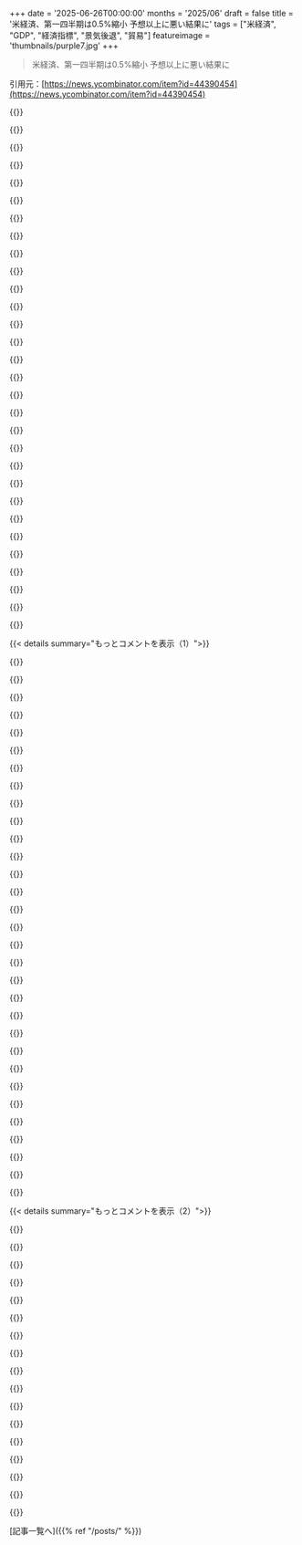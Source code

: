 +++
date = '2025-06-26T00:00:00'
months = '2025/06'
draft = false
title = '米経済、第一四半期は0.5%縮小 予想以上に悪い結果に'
tags = ["米経済", "GDP", "経済指標", "景気後退", "貿易"]
featureimage = 'thumbnails/purple7.jpg'
+++

> 米経済、第一四半期は0.5%縮小 予想以上に悪い結果に

引用元：[https://news.ycombinator.com/item?id=44390454](https://news.ycombinator.com/item?id=44390454)




{{<matomeQuote body="GDP計算で輸入急増がGDPを押し下げたって話、ちょっと分かんないんだよね。なんで以前は輸入を過小評価したのかな？価格指数とか関係ある？次の四半期は輸入が増えないからGDP上がるとか言ってるけど、これも意味不明。" userName="Aloisius" createdAt="2025/06/26 19:30:10" color="">}}




{{<matomeQuote body="GDPってC+I+G+(X-M)だよ。関税がGDP測定をめちゃくちゃにしてるんだ。中国への関税上げ下げで、輸入が減ったり増えたりしてGDPの見え方が変わった。次も似た状況になりそう。" userName="iamtheworstdev" createdAt="2025/06/26 20:06:20" color="#785bff">}}




{{<matomeQuote body="今の政治は指標を操作しまくりで嫌になるね。GDPとか失業率とか、評価じゃなくて宣伝に使われてるんだ。もっと信頼できるVisa/Mastercardのデータとか、Geohotがやったエネルギー消費量から生産性を推計するみたいなこと、ジャーナリストがやればいいのに。" userName="hayst4ck" createdAt="2025/06/26 21:03:28" color="">}}




{{<matomeQuote body="いやいや、データについてはよく知らないんじゃない？FREDとかたくさんの素晴らしいデータサイトがあるよ。政府から独立してるし、偏りなく方法も公開してる。Visa/Mastercardどころか、もっと詳細なクレジットカードデータもいっぱいある。政治家が好きなデータを使うのは止められないけど、データ自体はちゃんと手に入るんだよ。<br>https://fred.stlouisfed.org/tags/series?t=credit+cards" userName="dghlsakjg" createdAt="2025/06/26 23:14:17" color="#785bff">}}




{{<matomeQuote body="問題はデータがあるかじゃなくて、メディアの報道だよ。FREDみたいな詳しいデータがあっても、ほとんどの人はメディアから情報得るでしょ？メディアはプロパガンダとマーケティングが仕事で、真実を伝えるのが仕事じゃない。だから、データがあっても世間には伝わらないんだ。" userName="TheOtherHobbes" createdAt="2025/06/26 23:57:17" color="">}}




{{<matomeQuote body="Econ 101的に言うと、GDPで輸入を引くのは二重計上を防ぐためであって、輸出量とは関係ないんだ。消費とか投資に含まれる輸入品を国内生産と間違えないようにしてるだけ。" userName="czhu12" createdAt="2025/06/26 21:25:25" color="">}}




{{<matomeQuote body="そうだね、輸入を引くのは二重計上避けるためだよ。消費した服の重さを測るのに、服を着て体重計に乗ってから自分の体重を引くみたいなね。でも測定途中でやり方変えちゃダメ。X-Mは会計トリックだけど、輸入繰り延べがあるとこの計算の弱点が出ちゃう。長期で見れば慣らされるだろうけどね。" userName="digitalPhonix" createdAt="2025/06/26 21:43:51" color="#ff5733">}}




{{<matomeQuote body="これについてはChris Clarkeのいい動画があるよ。<br>https://www.youtube.com/shorts/UrsRoHmXCug" userName="m-hodges" createdAt="2025/06/26 20:39:41" color="">}}




{{<matomeQuote body="見やすい形式だとこっちの動画がいいよ。<br>https://www.youtube.com/watch?v=UrsRoHmXCug" userName="ginko" createdAt="2025/06/26 20:59:23" color="">}}




{{<matomeQuote body="オレの考えでは、多くの会社が関税かかる前に第一四半期に大量に輸入したんじゃないかな。" userName="outside1234" createdAt="2025/06/26 19:58:21" color="">}}




{{<matomeQuote body="それはゴールポストずらしだよ。GPは正確で十分な統計がないって文句言ってたけど、実際はあるんだよ。<br>メディアのストーリーは統計機関がコントロールできないし、読む記事の情報が少ないなら、詳しい情報源を探すのは読者次第だよ。ちなみにFREDは評判の良い主要メディア（NYTとかでよく見る）で情報源としてよく引用されてるよ。Economistでも読んでみなよ、あそこは国際的なニュースソースで統計を詳しく報道してるから。Foxとか他のひどいニュースばっかり見てるなら仕方ないけどね。<br>君はメディアリテラシーとかダメなジャーナリズムについて文句言ってるけど、それはデータが存在するし、めちゃくちゃ簡単にアクセスできるって事実とは全く別の問題だよ。" userName="dghlsakjg" createdAt="2025/06/27 00:33:33" color="#45d325">}}




{{<matomeQuote body="この記事を見て：「なぜ経済ジャーナリストはこの基本的なミスを繰り返すのか？」<br>https://www.noahpinion.blog/p/why-do-econ-journalists-keep-m...<br>情報源：俺はエコノミストだけど、このブログの筆者は100％正しいよ。<br>GDPや経済統計に関する報道や解説は、全体的にただダメなんだよね。" userName="ACow_Adonis" createdAt="2025/06/26 22:26:05" color="#ff33a1">}}




{{<matomeQuote body="GDPが同じってのはすごく変に感じるな。だって輸出対輸入が4:3とか3:2なのにさ。でも、これで誰かが絶対値よりも差分を気にする理由が説明つくね。" userName="axus" createdAt="2025/06/26 20:31:07" color="">}}




{{<matomeQuote body="よく分からないんだけど。何が変わるプロセスなの？その「会計トリック」は機能しなくなるわけじゃないでしょ？<br>すごく簡単な例で考えてみようよ。在庫を全部第一四半期に買って、別の四半期に売るパターンね。これがGDPの低迷の原因らしいんだけどさ。<br>例えば第一四半期に唯一の支出が1兆ドルの在庫輸入だけだったとするよ。つまり I=1兆ドル, C=0, G=0, X=0, M=1兆ドル。これでGDPは0ドルになるね。<br>次の四半期は、商品が溢れてるからもう輸入の必要がなくて、在庫全部がなぜか国内で売られたとするよ。つまり I=-1兆ドル, C=1兆ドル, G=0, X=0, M=0。これもまたGDPは0ドルになるね。<br>なのに記事は、第二四半期は輸入が減ったせいでGDPが高くなるだろう、第一四半期は輸入が増えたせいで減ったって主張してるんだよね。" userName="Aloisius" createdAt="2025/06/26 21:57:45" color="">}}




{{<matomeQuote body="どっちも正しい気がするんだよね。生データは手に入りやすいし、方法論も確か（FRED, BEA, BLSとかに敬礼）だけど、政治家やメディアによる指標の解釈や優先順位付けが、一般の人々の理解を完全に歪めちゃうってこと。<br>不満なのはアクセスじゃなくて信頼性なんだよ。<br>人々は、実際の生活を反映してて、選挙のたびに都合よく言い換えられたりしない指標を求めてるんだよ。" userName="firesteelrain" createdAt="2025/06/27 03:07:53" color="#ff5733">}}




{{<matomeQuote body="確かGDPはいつも支出を使って測るんだよね（便利さとか物価の正確さのために）。だから1兆ドル輸入して売らなかったらGDPは−1兆ドルになるんじゃないの？<br>だから第一四半期は−1兆ドルで、第二四半期は1兆ドル？<br>記憶が正しければ、投資っていうのは靴下を作る機械を買ったとかであって、ニンテンドースイッチを100台持ってるってことじゃないんだよね。" userName="lesuorac" createdAt="2025/06/26 23:09:31" color="">}}




{{<matomeQuote body="＞準備銀行が運営してるから、DCの干渉からはかなり遠い位置にある。<br>他の独裁者たちがTrumpのために切り開いた道筋を研究してみなよ。彼は今、彼らの戦術をかなり closely follow して mimic してるからね。Fedへの aggressive な干渉は彼の agenda にあるんだ。Powell との constant な争いをニュースサイクルに乗せようとするやり方を見れば分かるだろう。" userName="sillyfluke" createdAt="2025/06/27 00:53:52" color="">}}




{{<matomeQuote body="うちの会社もそれをやったよ。あと、急な関税値上げを避けるために、まだ100%準備ができてないのにいくつかの納品を急いだりね。<br>俺も個人的に、本来なら待つつもりだった高価な機材を前倒しで買ったんだ。そして今は、当初計画してた2〜5年間でそれを買うことはないだろうね。<br>それは将来繰り返されない、ドカッとした一時的な出費なんだよ。" userName="Espressosaurus" createdAt="2025/06/26 20:00:35" color="">}}




{{<matomeQuote body="消費が足りなかったからGDPが縮小したんだね。これは企業が在庫を溜め込んでるだけで、すぐ売れるはず。そしたら関税の影響が出てくるかもね。" userName="jfengel" createdAt="2025/06/26 20:32:02" color="">}}




{{<matomeQuote body="主流メディアもちゃんとFREDデータ使ってるよ。ジャーナリストを悪く言うのは、良いデータ嫌いな変な奴らにとって都合がいいだけさ。" userName="watwut" createdAt="2025/06/27 06:17:49" color="">}}




{{<matomeQuote body="そうだよね。インフレ率が現実と違うっていう人は、FREDデータを見てないんだよ。インフレ率が指数だってことも分かってない。<br>Producer Price Index by Commodity: Chemicals and Allied Products: Thermoplastic Resins and Plastics Materialsより細かいデータがあると思う？<br>https://fred.stlouisfed.org/series/WPU0662<br>GDPや失業率も、アメリカ経済全体で測るのは超大変なんだ。なんでこれが理解できないんだろう？" userName="trainerxr50" createdAt="2025/06/27 12:08:43" color="#38d3d3">}}




{{<matomeQuote body="GDPや消費支出、失業率って世界中で一番調べられてる数字の一つだよ。政府や研究機関がしっかり定義・検証してるし、金融業界の人たちも見てる。真面目に使う人はその弱点もちゃんと分かってるんだ。マクロの指標には欠点があるけど、それを知って対処するのがプロの仕事。ADPと公式BLSの比較研究は山ほどあるけど、ADPが失業率より優れてるなんて本気で思ってる人はいないよ。" userName="kasey_junk" createdAt="2025/06/26 23:05:58" color="#785bff">}}




{{<matomeQuote body="これらは会計上の恒等式であって、原因と結果じゃないんだ。輸出は国内で作って外で使うから足す。輸入は外で作ったものを国内で使うから引く。だからGDP計算式にはマイナスがあるんだよ。貿易収支だけ見て「貿易赤字を減らせばGDPが上がる」なんて思っちゃダメ。そういう考えの偉い人がいると、経済が第一四半期に0.5%縮小、みたいな見出しが出るんだ。" userName="notahacker" createdAt="2025/06/26 20:59:54" color="#ff5733">}}




{{<matomeQuote body="何かを輸入してすぐ輸出した場合、比率は変わるけど、差額は変わらないよ。" userName="yread" createdAt="2025/06/26 20:58:30" color="">}}




{{<matomeQuote body="＞GDPの計算式はC+I+G+（X-M）だよ。（X-M）は輸出マイナス輸入ね。輸入はGDPから引かれるって勘違いされがちだけど、そうじゃないんだ。国内生産じゃないものをGDPに含めないように、計算式の中で調整として引いてるだけ。ジャーナリストとか政治家がよく勘違いするんだよ。" userName="Aurornis" createdAt="2025/06/26 23:43:44" color="#38d3d3">}}




{{<matomeQuote body="四半期ごとのGDPは、大まかに測ってるから、経済が急に変わる時はあんまり意味ないんだ。ある程度安定してる時期じゃないと、数値を見てもよく分からないよ。" userName="gowld" createdAt="2025/06/26 21:33:29" color="">}}




{{<matomeQuote body="問題は関税だけじゃないよ…海外からアメリカに来る人が減ったり、できるだけアメリカ製品を買わないようにしてる人も結構いるみたい。" userName="youngtaff" createdAt="2025/06/26 22:11:36" color="">}}




{{<matomeQuote body="文句ないね。<br>妻がごく最近アメリカ市民権を取ったんだけど、これで何年も苦労して何千ドルもかけたアメリカの移民制度との戦いからやっと一息つけると思ってたんだ。<br>でも今、共和党は帰化市民の市民権を積極的に剥奪して強制送還させようとしてるんだ。<br>実際にどれだけ成功するか分からないけど、そういう試みがあるっていうだけで不安になっちゃう。<br>もし帰化市民をこんな風に扱うなら、観光ビザでアメリカに来ない人の気持ちも分かるよ。<br>一体何が起こるか誰にも分からないでしょ？<br>Bald JD Vanceのmemeで観光客を拘束してるんだから[1]、絶対アメリカには近づかず、旅行のお金は別の国で使うべきだね。<br>本当に落ち込むよ。アメリカ大好きなんだ。ここで生まれたし、住んでる。<br>ヨーロッパに行くのも大好きだけど、アメリカ以外の場所に住みたいと思ったことはなかった。<br>でも、外国人貿易相手国に対するこのあからさまな敵意が、永久的で取り返しのつかない損害を与えるんじゃないかって怖いんだ。<br>人生で初めて、妻と別の国に引っ越すことを真剣に考え始めたよ。<br>そうしなくて済むといいけど、妻（メキシコからの移民）が拘束されないか心から怖いんだ。<br>[1] CBPはmemeのせいじゃなくて薬物使用のせいだって否定してるのは知ってるけど、この件に関しては正当性は関係ない。<br>友達にmemeをテキストで送っただけで国に拘束されるかもしれないなんて信じられるなら、その国を訪問するなんて絶対ありえない。" userName="tombert" createdAt="2025/06/26 23:31:58" color="#38d3d3">}}




{{<matomeQuote body="誰も安全じゃない。<br>MS13のギャングだってデタラメな合成写真の証拠でエルサルバドルに送られた人がいたけど、連れ戻すのに結構時間がかかった。<br>アメリカ市民ですら、人身保護令状とか修正第6条みたいな法的権利を簡単に否定できる場所に送れるって主張してるらしいよ。" userName="stevenwoo" createdAt="2025/06/27 03:35:56" color="#ff5c5c">}}




{{<matomeQuote body="うん。<br>まさか必要になるとは思わなかったけど、念のため移民弁護士の連絡先を控えてるんだ。トランプについて悪く言ったことがある人を強制送還させようとした時のために。<br>いざという時どれだけ役に立つか分からないけど、なんか現実離れしてるよね。" userName="tombert" createdAt="2025/06/27 05:25:03" color="">}}




{{< details summary="もっとコメントを表示（1）">}}

{{<matomeQuote body="マジか、トランプ政権が最高裁で出生地市民権の件で勝ったんだって。<br>政治的な反対者から市民権を取り上げるつもりみたい。<br>連邦裁判官は全国的な差し止め命令を出せないから、一人一人が別に控訴しないといけないらしい。<br>今の訴訟に含まれる22州の住民は差し止め命令があるけど、含まれない赤色の多い28州の住民は、生まれた子供に出生地市民権がないってことになるかも。" userName="stevenwoo" createdAt="2025/06/27 15:00:33" color="#45d325">}}




{{<matomeQuote body="そういう発言はあるよ。<br>テネシー州の共和党議員Randy OglesがMamdani氏を強制送還させるべきだって言ってるのを見て。" userName="Crye" createdAt="2025/06/27 02:40:32" color="">}}




{{<matomeQuote body="うん、それ！<br>さっきツイート見たんだ。<br>https://x.com/RepOgles/status/1938301392416084150" userName="tombert" createdAt="2025/06/27 05:21:58" color="#45d325">}}




{{<matomeQuote body="これって荒らしか本気か、正直どっちでもいいかもね。だって「市民だって安全じゃない」ってハッキリ言ってるんだからさ。それに、あいつクソ政治家じゃん。国をKiwiFarmsみたいに運営しちゃダメでしょ。" userName="tombert" createdAt="2025/06/27 18:25:02" color="">}}




{{<matomeQuote body="保守派とかTrumpがやることは全部「荒らし」から始まるよね。あんたが「荒らし」って呼んでることは、本当は「アイデアをチラ見せして、どうやったら初めて実現できるか探ってる」ってことなんだよ。" userName="watwut" createdAt="2025/06/28 11:20:12" color="">}}




{{<matomeQuote body="そうそう、Trumpは最初3期目狙うの“冗談”とか言ってたじゃん。今はマジで狙ってるってさ。Trumpが何か話すの聞いたことある人なら、誰だってこうなるって予測できたよね。" userName="tombert" createdAt="2025/06/28 15:02:10" color="">}}




{{<matomeQuote body="まだ本気の企みはないけど、有力な右翼たちが合意形成のために種をまいてるよ：https://www.mediamatters.org/immigration/right-wing-media-ca..." userName="prime_ursid" createdAt="2025/06/27 12:15:09" color="#785bff">}}




{{<matomeQuote body="生まれて初めてCanadaでこんなに反米感情が強いのを見たよ。注目してるのは、消費者の習慣を変えるのがどれだけ大変かってこと。例えば、Ontario州じゃ米国産のアルコールが店から完全に消えたんだ。消費者が慣れちゃった今、どれだけマーケティングが無駄になったか想像もできないね。" userName="Waterluvian" createdAt="2025/06/26 22:29:08" color="#45d325">}}




{{<matomeQuote body="Canada人がICEの拘留中に亡くなったってさ。Canada人がUSを訪問する理由なんて全くないと思うね。" userName="fakedang" createdAt="2025/06/26 23:25:19" color="">}}




{{<matomeQuote body="旅行を避ける件ね。主義の問題じゃなくて、US旅行を避けるのは完全に合理的だよ。犯罪歴も証拠もないのに、CBPの気分で追い返されたり、中には証拠なしで刑務所に入れられる人もいるんだ。賢い人は他の所で休暇を過ごす方がいいよ、お金を失うリスクがあるからね。USとのビジネスを避ける件だと、関税の変更が不安定さを作ってて、US業者が契約を果たせなくなるかもしれないんだ。" userName="quitit" createdAt="2025/06/27 00:12:09" color="#ff33a1">}}




{{<matomeQuote body="＞人生で初めて、妻と別の国へ移住することを真剣に考え始めたよ。そうしたくないけど、Mexican移民の妻が拘留されるんじゃないかと本当に怖いんだ。<br><br>その言葉を聞くと、結局こういう政策の暗黙の目的はそこにあると思うね；ただ物事をめちゃくちゃにしてストレスフルにして、人々が移住したり帰化したりするのをやめさせるってこと…" userName="andrekandre" createdAt="2025/06/27 12:16:03" color="#ff5733">}}




{{<matomeQuote body="国境ヤバすぎ！観光に超悪影響で、USAへの旅行気をつけろって言われてるらしいよ。昔からだけどどんどん酷くなってる。なのにUSAじゃ全然ニュースにならないんだって。国境で捕まった人の話しても誰も信じてくれないんだよなー。" userName="protocolture" createdAt="2025/06/26 23:46:36" color="">}}




{{<matomeQuote body="ヨーロッパ、特にスカンジナビアの多くの人はUSA製品ボイコットしてるよ。俺もそう。Coca-ColaじゃなくてLidlの”freeway”買ってる。もう戻る気ないね。" userName="PartiallyTyped" createdAt="2025/06/26 23:04:06" color="">}}




{{<matomeQuote body="まあ、良い方で見れば国立公園とか混雑しなくなるかもな。今のうちに子供連れてYellowstone行っとくのがいいかもね。" userName="qwerpy" createdAt="2025/06/27 04:17:57" color="">}}




{{<matomeQuote body="行くなら、広い範囲が開発業者に売られちゃう前に行った方がいいぞ。" userName="platevoltage" createdAt="2025/06/27 06:03:16" color="">}}




{{<matomeQuote body="大量解雇とか悪い経済ニュースばっかなのに、まだ本格的なリセッションになってないのがすっげー不思議。株価（DJI）は過去最高だし、債券利回りも下がってるしね。まあ俺は素人エコノミストだろうな、だからビーチじゃなくてここでグチグチ言ってるんだろ。多分、ここ5年が良すぎたから、まだ痛みが来るまで時間かかんのかも。" userName="game_the0ry" createdAt="2025/06/26 23:24:45" color="#ff5c5c">}}




{{<matomeQuote body="構造的な人口問題だよ。毎日1万人以上の労働者が退職とか死亡で労働力からいなくなってる。高い金利とか関税で経済を叩いても、労働力の需要は供給より多くなると思うな。<br>https://hn.algolia.com/?dateRange=all&page=0&prefix=false&qu..." userName="toomuchtodo" createdAt="2025/06/27 00:34:53" color="#785bff">}}




{{<matomeQuote body="リセッションってのは、経済が3四半期続けてマイナスになった時のことだよ。まだ3四半期も経ってないでしょ。" userName="watwut" createdAt="2025/06/27 06:24:44" color="#ff5c5c">}}




{{<matomeQuote body="Sorry、でもテクニカルリセッションの一般的な定義は、実質GDPが2四半期連続でマイナス成長することなんだ。<br>火曜日が四半期の締め切りだけど、それでUSがテクニカルリセッションかどうかが決まるんだよ。" userName="plugger" createdAt="2025/06/27 06:49:23" color="#785bff">}}




{{<matomeQuote body="教科書通りのテクニカルリセッションの定義は、2四半期連続で実質GDPがマイナス成長すること、その通りだよ。<br>火曜日に「Q2終わり」とは言えるけど、そのデータが出るまでリセッションかどうかの断定はできないね。<br>FedやBEAの内部にいる人以外は、みんなそれまで憶測するしかない。<br>速報値は7月22日にBEAから発表されるよ。<br>USはちょっとした減速状態ではあるけどね。" userName="firesteelrain" createdAt="2025/06/27 21:15:58" color="#ff5c5c">}}




{{<matomeQuote body="US economyの基盤は国内 consumptionだよ。<br>今の administrationは関税っていう形でその consumptionに大幅に taxを増やした。<br>だから結果はどんな economy textbookでも予想される通り。<br>関税の明らかな effectは supply chainに frictionをもたらすことで、pandemic初期と似た結果、つまり inflationと productivityの lossになる。<br>個人的には panicはしてないけどね。<br>ここ25年で、US economyはめちゃくちゃ resilientで、たくさんの hitや damageを受けても、knock outされることはなく、いつもさらに roaringになって戻ってくるのを見てきたから。<br>ただ、そこで sharp end of stickを受ける人たちにはすごく厳しい。societyが彼らにもう少し empatheticになれたらいいな。" userName="trhway" createdAt="2025/06/26 21:48:00" color="#45d325">}}




{{<matomeQuote body="少なくとも、関税がUSでのより多くの、より良い jobの creationを re-shoringを通じて促すことを願ってるよ。<br>理論上はこれで domestic consumptionも増えるはずだけど、期間はもっと長いだろうね。" userName="gotoeleven" createdAt="2025/06/26 22:49:17" color="">}}




{{<matomeQuote body="＞the tariffs will encourage the creation of more, better, jobs in the US through re-shoring<br>それは primitiveな production以外では不可能だよ。<br>modernな productionはすごく complicatedで、特に long listの component、material、tool、technological stage of production、engineering serviceが必要。<br>つまり、めちゃくちゃ広い baseを持つ pyramidなんだ。<br>USみたいに大きい countryでも、 moderately complicatedな productに必要な全てを維持するには小さすぎる。<br>Tariffsは pyramidの baseを shrinkingさせるようなもの。<br>結果は lower pyramidって感じ。<br>もちろん、君や誰でも counter-exampleを持ってくるのは歓迎だよ。<br>＞This would, in theory, also increase domestic consumption<br>それは pricesを increaseさせて、 productivityを decreaseさせて、結果的に lower consumptionになるだけだよ。" userName="trhway" createdAt="2025/06/26 23:06:03" color="#ff33a1">}}




{{<matomeQuote body="Dellは昔USで computerを作ってたじゃん。<br>その後Chinaに manufacturingを移したけど、もう二度とUSで作れないってこと？<br>economicな incentiveがあれば、supply chainは（re-）buildできるんじゃないの？" userName="gotoeleven" createdAt="2025/06/27 00:24:47" color="#ff5733">}}




{{<matomeQuote body="Chinaへ移動するのにどれくらい quicklyにかかった？<br>Decadesでしょ？<br>Coming backもその kind of timescaleがかかるよ。<br>なぜならeverything needs to alignするから。<br>making PCは every componentの supplier、those factories inputs、factories’ productionを synchronizedする logistics、trivially availableじゃない a lot of different skilled labor categoriesが必要。<br>Midwestで Chinaからの partsを assemblingするだけなら、resultsの costが増えるだけで、key businessの noneは likely to come backしないよ。<br>理由は tariffs won’t make a factory competitive outside of the countryだから。<br>the whole thingを moveさせる encourageはできるけど、carefully considered long-term planと strategic investmentと ongoing investmentが必要なんだ。<br>That’s the opposite of what we’re seeing now with tariffsが an octogenarian gets crankyする every timeに changingして、his partyが investmentsを slashしようとしてる状況とは真逆だ。<br>No businessは any promise madeが a business quarterすら lastすると assumeしないし、much less the years needed、そして some major funding commitmentがなければ nobody is going to jump to line up tens of billions in financingだよ。" userName="acdha" createdAt="2025/06/27 01:33:27" color="#45d325">}}




{{<matomeQuote body="supply chainの valueは、networkみたいにその sizeと共に growsする、つまり more competing suppliersは pricesを decreaseさせて productivityと efficiencyを increaseさせる。<br>It also lowers the risks of failing suppliers、そして supply riskも an additional costだ。<br>So、あなたは「technologically civilized」half+の世界、つまり4B+の人々が hostする supply chainを、340Mの国で rebuildすることを suggestしてるんだね。<br>つまり、a supply chain at least 10x smallerで、at least 10x less competition（or the alternative - same number of suppliers 10x smaller in size）。<br>みんな知ってるよ、when there is 10x less competitionになると何がhappensか。（and the alternative is even worse - the suppliers being 10x smaller in size is a loss of manufacturing efficiency which comes and goes with the scale of mass production and probably isn’t possible at all as small suppliers usually quickly fail and/or scooped by larger ones, especially given that their addressable market is also 10x smaller）" userName="trhway" createdAt="2025/06/27 01:18:14" color="#785bff">}}




{{<matomeQuote body="DellがアメリカでPC作れないなんて誰も言ってないよ。すぐにできるわけじゃないし、サプライチェーンが複雑なら1年でも無理。Dellが工場作って生産できたとしても、部品全部をアメリカで作るわけじゃないよね？ 一番価値が低いのは最終組立だから。" userName="myvoiceismypass" createdAt="2025/06/27 01:10:14" color="">}}




{{<matomeQuote body="俺は「関税は再shoringでアメリカにより良い仕事を生む」って言ったのに、「原始的な生産以外は無理」って言われた。関税の第一効果（コスト増）以外に、第二効果（国内生産が相対的に安くなる）があることを認めない人がいるのは変。そういう人は正直じゃないか馬鹿だろ。" userName="gotoeleven" createdAt="2025/06/27 12:43:41" color="">}}




{{<matomeQuote body="そういう第二効果なんてほぼ理論上の話で、現実離れしてるからだよ。関税でアメリカの生産が増えるなんて、誰も本気で信じてない。そんな国内経済の改革は何十年もかかるし、今の政権にはそんな決定を維持する能力すらない。だから、理論的には可能でも、現実にはありえない話なのさ。" userName="const_cast" createdAt="2025/07/01 18:19:25" color="">}}




{{<matomeQuote body="ポジティブな波及効果について聞かないのは、その時間軸が誰も計画できないほど遠いからだよ。すぐに起こるのは損失だけで、しばらく続く。何世代もかけて得られるメリットのためにtradeを閉鎖するほどの存続の危機はないし、同じメリットは他の手段でも実現できる。関税もそんなに長く続かないだろうしね。" userName="gopher_space" createdAt="2025/06/27 19:30:16" color="">}}

{{</details>}}




{{< details summary="もっとコメントを表示（2）">}}

{{<matomeQuote body="「国内生産が相対的に安くなる」っていうのは現実に逆行してるよ。ここで何人もの人がそれを説明したのに、あなたはまだ「認めない人は正直じゃないか馬鹿だ」って言ってる。みんながたくさんの議論を出してくれたのに、あなたは何も反論せず、カウンター例も出さずに、変な主張を叫んでるだけだ。" userName="trhway" createdAt="2025/06/27 18:06:56" color="">}}




{{<matomeQuote body="当時どれだけ価値chainがアメリカにあった？ どれだけ移せる？ 90年代でも主要部品は台湾や日本で作られてた。それから、アメリカの生産能力は衰退してる。DellがPC製造をアメリカに移しても、部品が全部中国や台湾だったら意味ある？ 最終組立は価値が一番低い部分。AppleもMac Proで同じようなことしたけど、長く続かなかったし、何も大きく変えなかったよ。" userName="mixdup" createdAt="2025/06/27 02:10:04" color="#38d3d3">}}




{{<matomeQuote body="経済学全体が逆を示してるんだ。関税の結果、アメリカの仕事は減って質も悪くなり、みんなの生活水準は下がる。" userName="abtinf" createdAt="2025/06/27 01:15:13" color="">}}




{{<matomeQuote body="心配ないよ。1990年の生活は良かったし、その頃のGDP per capitaは今（2023年）の59%だったんだ [1]。だから、0.5%の縮小が82回続かないと、1990年みたいに「悪く」はならないよ。GDPは meaningful quality of life indicator だしね。<br>[1] https://data.worldbank.org/indicator/NY.GDP.PCAP.KD?location..." userName="like_any_other" createdAt="2025/06/27 03:32:49" color="#45d325">}}




{{<matomeQuote body="そうだけど、このデータは「upper-middle class」（つまり専門職層）が、大金持ち以外で、他のどの階級よりもかなり多く得してることを示してないよ。大卒、特に大学院卒の人にとっては、その富ははっきり実現してるけど、あまり技術が進んでない分野の仕事の人（教育レベルが低い傾向）は、全体の生産性が低いから、給与は global market の equivalent に合わせられてる。そこは30～40年前よりずっと競争が激しいんだ。" userName="DiscourseFan" createdAt="2025/06/27 15:18:25" color="">}}




{{<matomeQuote body="Polymarketでは、2025年にリセッションが起きる確率を30%にしてるよ。https://polymarket.com/event/us-recession-in-2025?tid=175098..." userName="jocaal" createdAt="2025/06/26 23:27:28" color="#785bff">}}




{{<matomeQuote body="あのサイトには偏見があるんだけど、根拠はないかもね。結構前からあるけど、Polymarketの予測がどのくらい正確かっていう信頼できる第三者機関の研究ってあるのかな？" userName="consumer451" createdAt="2025/06/27 01:39:00" color="">}}




{{<matomeQuote body="予測システムとして見るより、一種の世論調査として見る方が現実的だと思うな。要するに、特定のトピックに関する一般的なセンチメントを素早くざっくり把握する方法って感じ。" userName="yesco" createdAt="2025/06/27 13:29:01" color="">}}




{{<matomeQuote body="それはどうかなぁ。’投票’してる人たちがそんなに代表的じゃないから、偏りがすごいんだよ。それは別にいいんだけど、彼らの偏りが分からないのが問題！" userName="Balgair" createdAt="2025/06/27 13:36:05" color="">}}




{{<matomeQuote body="ここはアメリカだと賭けるのが違法なマーケットプレイスで、よくアメリカの政治イベントの賭け市場を作ってるんだよね。どんな面白い自己選択性のユーザーが集まるんだろうね。" userName="consumer451" createdAt="2025/06/27 22:29:29" color="">}}




{{<matomeQuote body="個人的な話なんだけど、アメリカ大統領選挙の終盤、世論調査がHarris寄りだった時、予測市場は conventional wisdom に反して突然Trump優位に傾いたんだ。<br>フランスからだったと思うけど、ある投資家がTrump勝利に2800万ドル近く大金を賭けたんだ。選挙後、彼は個人的な調査をしていて、それが彼の判断に影響したことが分かったんだ。<br>あなたの質問には答えてないけど、こういう市場は従来の主流情報じゃ捉えられない非効率性を浮き彫りにする可能性があると俺は思うね。" userName="spprashant" createdAt="2025/06/27 14:10:22" color="#ff33a1">}}




{{<matomeQuote body="うまく機能してるよ！タロットカードといい勝負なくらいね。（皮肉）" userName="NewJazz" createdAt="2025/06/27 04:06:08" color="">}}




{{<matomeQuote body="経済が縮小すれば温室効果ガスの排出量も減る可能性が高いよね？その効果って検出できるのかな？" userName="blendo" createdAt="2025/06/27 03:11:55" color="">}}




{{<matomeQuote body="どの分野が縮小するかによるんじゃないかな。製品によって炭素コストは違うだろうし。" userName="NewJazz" createdAt="2025/06/27 04:05:42" color="">}}




{{<matomeQuote body="悲劇じゃなかったら笑えるよね、TrumpがCOVID以来のアメリカ経済にとって最悪のことになってるなんて。" userName="ericyd" createdAt="2025/06/26 22:39:12" color="">}}




{{<matomeQuote body="”数字を正確に報道してるメディアのせいだ！”ってことだね。（皮肉）" userName="bamboozled" createdAt="2025/06/26 21:32:51" color="">}}

{{</details>}}



[記事一覧へ]({{% ref "/posts/" %}})
